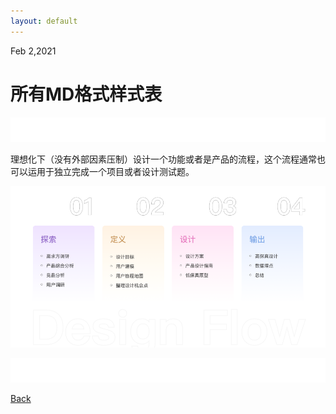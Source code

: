 ```yaml
---
layout: default
---
```


<div class="time">Feb 2,2021</div>

# 所有MD格式样式表

![bg](assets/pic/empty.png)

理想化下（没有外部因素压制）设计一个功能或者是产品的流程，这个流程通常也可以运用于独立完成一个项目或者设计测试题。

![bg](img/process.png)

![bg](assets/pic/empty.png)

[Back](./)